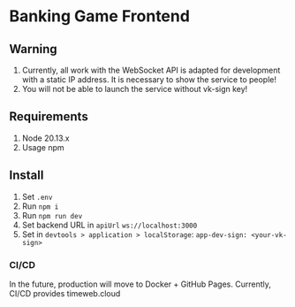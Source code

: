 # Banking Game Frontend

## Warning
1. Currently, all work with the WebSocket API is adapted for development with a static IP address. It is necessary to show the service to people!
2. You will not be able to launch the service without vk-sign key!

## Requirements
1. Node 20.13.x 
2. Usage npm

## Install
1. Set ```.env```
2. Run ```npm i```
3. Run ```npm run dev```
4. Set backend URL in ```apiUrl``` ```ws://localhost:3000```
5. Set in ```devtools > application > localStorage```: ```app-dev-sign: <your-vk-sign>```

### CI/CD
In the future, production will move to Docker + GitHub Pages. Currently, CI/CD provides timeweb.cloud